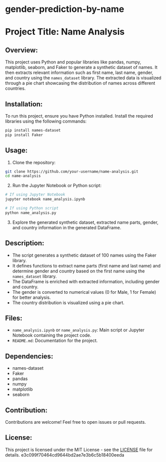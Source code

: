 
# gender-prediction-by-name

# Project Title: Name Analysis

## Overview:
This project uses Python and popular libraries like pandas, numpy, matplotlib, seaborn, and Faker to generate a synthetic dataset of names. It then extracts relevant information such as first name, last name, gender, and country using the `names_dataset` library. The extracted data is visualized through a pie chart showcasing the distribution of names across different countries.

## Installation:
To run this project, ensure you have Python installed. Install the required libraries using the following commands:
```bash
pip install names-dataset
pip install Faker
```

## Usage:
1. Clone the repository:
```bash
git clone https://github.com/your-username/name-analysis.git
cd name-analysis
```

2. Run the Jupyter Notebook or Python script:
```bash
# If using Jupyter Notebook
jupyter notebook name_analysis.ipynb

# If using Python script
python name_analysis.py
```

3. Explore the generated synthetic dataset, extracted name parts, gender, and country information in the generated DataFrame.

## Description:
- The script generates a synthetic dataset of 100 names using the Faker library.
- It defines functions to extract name parts (first name and last name) and determine gender and country based on the first name using the `names_dataset` library.
- The DataFrame is enriched with extracted information, including gender and country.
- The gender is converted to numerical values (0 for Male, 1 for Female) for better analysis.
- The country distribution is visualized using a pie chart.

## Files:
- `name_analysis.ipynb` or `name_analysis.py`: Main script or Jupyter Notebook containing the project code.
- `README.md`: Documentation for the project.

## Dependencies:
- names-dataset
- Faker
- pandas
- numpy
- matplotlib
- seaborn

## Contribution:
Contributions are welcome! Feel free to open issues or pull requests.

## License:
This project is licensed under the MIT License - see the [LICENSE](LICENSE) file for details.
 e3c099f70464cd9644bd2ae7e3b6c5b18400eeda
